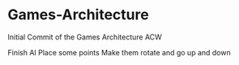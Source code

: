 # Games-Architecture

 Initial Commit of the Games Architecture ACW
 
  Finish AI
  Place some points
  Make them rotate and go up and down
